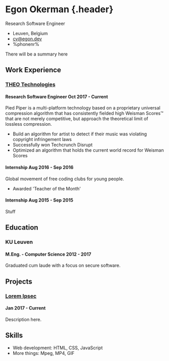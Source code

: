 # Egon Okerman {.header}
Research Software Engineer

- Leuven, Belgium
- <cv@egon.dev>
- %phonenr%

There will be a summary here

## Work Experience
### [THEO Technologies](https://www.theoplayer.com/)
#### <span>Research Software Engineer</span> <span>Oct 2017 - Current</span>
Pied Piper is a multi-platform technology based on a proprietary universal
compression algorithm that has consistently fielded high Weisman Scores™ that
are not merely competitive, but approach the theoretical limit of lossless
compression.

- Build an algorithm for artist to detect if their music was violating
 copyright infringement laws
- Successfully won Techcrunch Disrupt
- Optimized an algorithm that holds the current world record for Weisman Scores

#### <span>Internship</span> <span>Aug 2016 - Sep 2016</span>
Global movement of free coding clubs for young people.

- Awarded 'Teacher of the Month'


#### <span>Internship</span> <span>Aug 2015 - Sep 2015</span>
Stuff

## Education
### KU Leuven
#### <span>M.Eng. - Computer Science</span> <span>2012 - 2017</span>
Graduated cum laude with a focus on secure software.

## Projects
### [Lorem Ipsec](https://ctftime.org/team/30031)
#### Jan 2017 - Current
Description here.

## Skills

- Web development: HTML, CSS, JavaScript
- More things: Mpeg, MP4, GIF